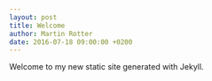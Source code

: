 ```yaml
---
layout: post
title: Welcome
author: Martin Rotter
date: 2016-07-18 09:00:00 +0200
---
```


Welcome to my new static site generated with Jekyll.